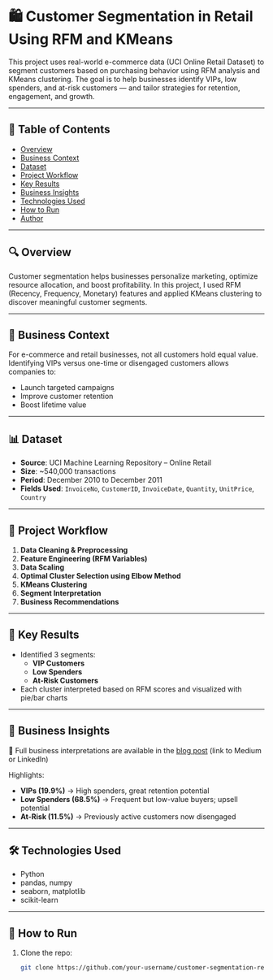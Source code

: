 # 🛍️ Customer Segmentation in Retail Using RFM and KMeans

This project uses real-world e-commerce data (UCI Online Retail Dataset) to segment customers based on purchasing behavior using RFM analysis and KMeans clustering. The goal is to help businesses identify VIPs, low spenders, and at-risk customers — and tailor strategies for retention, engagement, and growth.

---

## 📌 Table of Contents

- [Overview](#overview)
- [Business Context](#business-context)
- [Dataset](#dataset)
- [Project Workflow](#project-workflow)
- [Key Results](#key-results)
- [Business Insights](#business-insights)
- [Technologies Used](#technologies-used)
- [How to Run](#how-to-run)
- [Author](#author)

---

## 🔍 Overview

Customer segmentation helps businesses personalize marketing, optimize resource allocation, and boost profitability. In this project, I used RFM (Recency, Frequency, Monetary) features and applied KMeans clustering to discover meaningful customer segments.

---

## 🏢 Business Context

For e-commerce and retail businesses, not all customers hold equal value. Identifying VIPs versus one-time or disengaged customers allows companies to:

- Launch targeted campaigns
- Improve customer retention
- Boost lifetime value

---

## 📊 Dataset

- **Source**: UCI Machine Learning Repository – Online Retail  
- **Size**: ~540,000 transactions  
- **Period**: December 2010 to December 2011  
- **Fields Used**: `InvoiceNo`, `CustomerID`, `InvoiceDate`, `Quantity`, `UnitPrice`, `Country`

---

## 🔄 Project Workflow

1. **Data Cleaning & Preprocessing**
2. **Feature Engineering (RFM Variables)**
3. **Data Scaling**
4. **Optimal Cluster Selection using Elbow Method**
5. **KMeans Clustering**
6. **Segment Interpretation**
7. **Business Recommendations**

---

## 🧠 Key Results

- Identified 3 segments:
  - **VIP Customers**
  - **Low Spenders**
  - **At-Risk Customers**
- Each cluster interpreted based on RFM scores and visualized with pie/bar charts

---

## 💼 Business Insights

📌 Full business interpretations are available in the [blog post](#) (link to Medium or LinkedIn)

Highlights:

- **VIPs (19.9%)** → High spenders, great retention potential  
- **Low Spenders (68.5%)** → Frequent but low-value buyers; upsell potential  
- **At-Risk (11.5%)** → Previously active customers now disengaged  

---

## 🛠️ Technologies Used

- Python
- pandas, numpy
- seaborn, matplotlib
- scikit-learn

---

## 🚀 How to Run

1. Clone the repo:
   ```bash
   git clone https://github.com/your-username/customer-segmentation-retail-rfm-kmeans.git

